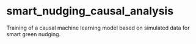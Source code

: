 # smart_nudging_causal_analysis
Training of a causal machine learning model based on simulated data for smart green nudging.
